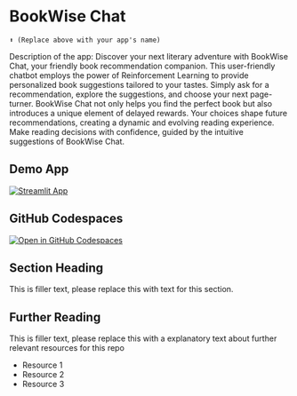 # BookWise Chat
```
⬆️ (Replace above with your app's name)
```

Description of the app: Discover your next literary adventure with BookWise Chat, your friendly book recommendation companion. This user-friendly chatbot employs the power of Reinforcement Learning to provide personalized book suggestions tailored to your tastes. Simply ask for a recommendation, explore the suggestions, and choose your next page-turner. BookWise Chat not only helps you find the perfect book but also introduces a unique element of delayed rewards. Your choices shape future recommendations, creating a dynamic and evolving reading experience. Make reading decisions with confidence, guided by the intuitive suggestions of BookWise Chat.

## Demo App

[![Streamlit App](https://static.streamlit.io/badges/streamlit_badge_black_white.svg)](https://app-starter-kit.streamlit.app/)

## GitHub Codespaces

[![Open in GitHub Codespaces](https://github.com/codespaces/badge.svg)](https://codespaces.new/streamlit/app-starter-kit?quickstart=1)

## Section Heading

This is filler text, please replace this with text for this section.

## Further Reading

This is filler text, please replace this with a explanatory text about further relevant resources for this repo
- Resource 1
- Resource 2
- Resource 3
